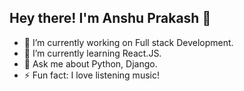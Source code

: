 ## Hey there! I'm Anshu Prakash 👋

<!--
**ansh9690/ansh9690** is a ✨ _special_ ✨ repository because its `README.md` (this file) appears on your GitHub profile.

Here are some ideas to get you started:-->

- 🔭 I’m currently working on Full stack Development.
- 🌱 I’m currently learning React.JS.
- 💬 Ask me about Python, Django.
- ⚡ Fun fact: I love listening music!
